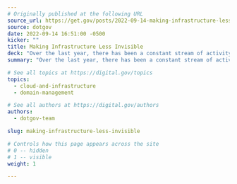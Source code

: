 ```yaml
---
# Originally published at the following URL
source_url: https://get.gov/posts/2022-09-14-making-infrastructure-less-invisible/
source: dotgov
date: 2022-09-14 16:51:00 -0500
kicker: ""
title: Making Infrastructure Less Invisible
deck: "Over the last year, there has been a constant stream of activity at the .gov registry, but most of it hasn't been on display. This post highlights some of the work to make .gov the most boringly secure, conventionally unconventional domain for governments."
summary: "Over the last year, there has been a constant stream of activity at the .gov registry, but most of it hasn't been on display. This post highlights some of the work to make .gov the most boringly secure, conventionally unconventional domain for governments."

# See all topics at https://digital.gov/topics
topics:
  - cloud-and-infrastructure
  - domain-management

# See all authors at https://digital.gov/authors
authors:
  - dotgov-team

slug: making-infrastructure-less-invisible

# Controls how this page appears across the site
# 0 -- hidden
# 1 -- visible
weight: 1

---
```

